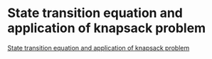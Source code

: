 # State transition equation and application of knapsack problem
[State transition equation and application of knapsack problem](https://aiwithcloud.com/2022/09/15/state_transition_equation_and_application_of_knapsack_problem/)